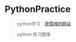 # PythonPractice

> python学习：[廖雪峰的网站](http://www.liaoxuefeng.com/wiki/0014316089557264a6b348958f449949df42a6d3a2e542c000)

> python 练习整理